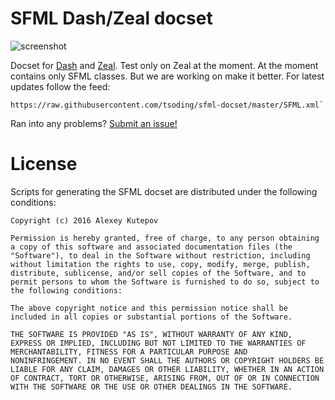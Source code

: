 # SFML Dash/Zeal docset

![screenshot](http://i.imgur.com/kltt3kv.png)

Docset for [Dash] and [Zeal]. Test only on Zeal at the moment. At the
moment contains only SFML classes. But we are working on make it
better. For latest updates follow the feed:

    https://raw.githubusercontent.com/tsoding/sfml-docset/master/SFML.xml`

Ran into any problems? [Submit an issue!]

# License

Scripts for generating the SFML docset are distributed under the
following conditions:

```
Copyright (c) 2016 Alexey Kutepov

Permission is hereby granted, free of charge, to any person obtaining
a copy of this software and associated documentation files (the
"Software"), to deal in the Software without restriction, including
without limitation the rights to use, copy, modify, merge, publish,
distribute, sublicense, and/or sell copies of the Software, and to
permit persons to whom the Software is furnished to do so, subject to
the following conditions:

The above copyright notice and this permission notice shall be
included in all copies or substantial portions of the Software.

THE SOFTWARE IS PROVIDED "AS IS", WITHOUT WARRANTY OF ANY KIND,
EXPRESS OR IMPLIED, INCLUDING BUT NOT LIMITED TO THE WARRANTIES OF
MERCHANTABILITY, FITNESS FOR A PARTICULAR PURPOSE AND
NONINFRINGEMENT. IN NO EVENT SHALL THE AUTHORS OR COPYRIGHT HOLDERS BE
LIABLE FOR ANY CLAIM, DAMAGES OR OTHER LIABILITY, WHETHER IN AN ACTION
OF CONTRACT, TORT OR OTHERWISE, ARISING FROM, OUT OF OR IN CONNECTION
WITH THE SOFTWARE OR THE USE OR OTHER DEALINGS IN THE SOFTWARE.
```

[Dash]: https://kapeli.com/dash
[Zeal]: https://zealdocs.org/
[Submit an issue!]: https://github.com/tsoding/sfml-docset/issues
